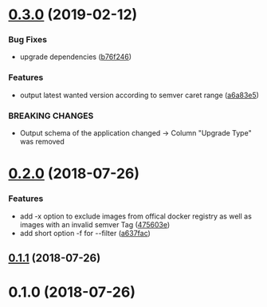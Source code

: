 # [0.3.0](https://github.com/solunio/dc-outdated/compare/v0.2.0...v0.3.0) (2019-02-12)


### Bug Fixes

* upgrade dependencies ([b76f246](https://github.com/solunio/dc-outdated/commit/b76f246))


### Features

* output latest wanted version according to semver caret range ([a6a83e5](https://github.com/solunio/dc-outdated/commit/a6a83e5))


### BREAKING CHANGES

* Output schema of the application changed -> Column
"Upgrade Type" was removed



<a name="0.2.0"></a>
# [0.2.0](https://github.com/solunio/dc-outdated/compare/v0.1.1...v0.2.0) (2018-07-26)


### Features

* add -x option to exclude images from offical docker registry as well as images with an invalid semver Tag ([475603e](https://github.com/solunio/dc-outdated/commit/475603e))
* add short option -f for --filter ([a637fac](https://github.com/solunio/dc-outdated/commit/a637fac))



<a name="0.1.1"></a>
## [0.1.1](https://github.com/solunio/dc-outdated/compare/v0.1.0...v0.1.1) (2018-07-26)



<a name="0.1.0"></a>
# 0.1.0 (2018-07-26)



